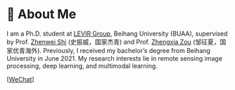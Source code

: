 # 👋 About Me
I am a Ph.D. student at [LEVIR Group](https://levir.buaa.edu.cn/), Beihang University (BUAA), supervised by Prof. [Zhenwei Shi](https://scholar.google.com.hk/citations?user=kNhFWQIAAAAJ&hl=en&oi=ao) (史振威，国家杰青) and Prof. [Zhengxia Zou](https://scholar.google.com.hk/citations?user=DzwoyZsAAAAJ&hl=en&oi=ao) (邹征夏，国家优青海外). Previously, I received my bachelor’s degree from Beihang University in June 2021. My research interests lie in remote sensing image processing, deep learning, and multimodal learning.

[<a href="../../images/MetaEarth.png">WeChat</a>]

